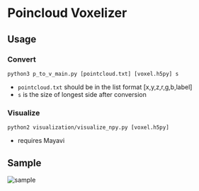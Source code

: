 
# Poincloud Voxelizer


## Usage
### Convert
```
python3 p_to_v_main.py [pointcloud.txt] [voxel.h5py] s
```
- `pointcloud.txt` should be in the list format [x,y,z,r,g,b,label]
- `s` is the size of longest side after conversion

### Visualize
```
python2 visualization/visualize_npy.py [voxel.h5py]
```
- requires Mayavi


## Sample
![sample](https://github.com/hardyqr/PointcloudVoxelizer/blob/master/sample/imgs/sample.png)
